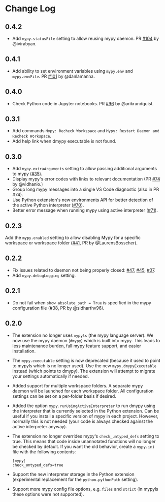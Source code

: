 # Change Log

## 0.4.2
- Add `mypy.statusFile` setting to allow reusing mypy daemon. PR [#104](https://github.com/matangover/mypy-vscode/pull/104) by @ivirabyan.


## 0.4.1
- Add ability to set environment variables using `mypy.env` and `mypy.envFile`. PR [#101](https://github.com/matangover/mypy-vscode/pull/101) by @danlamanna.

## 0.4.0

- Check Python code in Jupyter notebooks. PR [#96](https://github.com/matangover/mypy-vscode/pull/96) by @arikrundquist.

## 0.3.1

- Add commands `Mypy: Recheck Workspace` and `Mypy: Restart Daemon and Recheck Workspace`.
- Add help link when dmypy executable is not found.

## 0.3.0

- Add `mypy.extraArguments` setting to allow passing additional arguments to mypy ([#35](https://github.com/matangover/mypy-vscode/issues/35)).
- Display mypy's error codes with links to relevant documentation (PR [#74](https://github.com/matangover/mypy-vscode/pull/74) by @vidhanio.)
- Group long mypy messages into a single VS Code diagnostic (also in PR #74).
- Use Python extension's new environments API for better detection of the active Python interpreter ([#70](https://github.com/matangover/mypy-vscode/issues/70)).
- Better error message when running mypy using active interpreter ([#71](https://github.com/matangover/mypy-vscode/issues/71)).

## 0.2.3

Add the `mypy.enabled` setting to allow disabling Mypy for a specific workspace or workspace folder ([#41](https://github.com/matangover/mypy-vscode/issues/41), PR by @LaurensBosscher).

## 0.2.2

- Fix issues related to daemon not being properly closed: [#47](https://github.com/matangover/mypy-vscode/issues/47), [#45](https://github.com/matangover/mypy-vscode/issues/45), [#37](https://github.com/matangover/mypy-vscode/issues/37).
- Add `mypy.debugLogging` setting.

## 0.2.1

- Do not fail when `show_absolute_path = True` is specified in the mypy configuration file (#38, PR by @sidharthv96).

## 0.2.0

- The extension no longer uses `mypyls` (the mypy language server). We now use the mypy daemon (`dmypy`) which is built into mypy. This leads to less maintenance burden, full mypy feature support, and easier installation.

- The `mypy.executable` setting is now deprecated (because it used to point to mypyls which is no longer used). Use the new `mypy.dmypyExecutable` instead (which points to dmypy). The extension will attempt to migrate your settings automatically if needed.

- Added support for multiple workspace folders. A separate mypy daemon will be launched for each workspace folder. All configuration settings can be set on a per-folder basis if desired.

- Added the option `mypy.runUsingActiveInterpreter` to run dmypy using the interpreter that is currently selected in the Python extension. Can be useful if you install a specific version of mypy in each project. However, normally this is not needed (your code is always checked against the active interpreter anyway).

- The extension no longer overrides mypy's `check_untyped_defs` setting to true. This means that code inside unannotated functions will no longer be checked by default. If you want the old behavior, create a `mypy.ini` file with the following contents:
  ```
  [mypy]
  check_untyped_defs=true
  ```

- Support the new interpreter storage in the Python extension (experimental replacement for the `python.pythonPath` setting).

- Support more mypy config file options, e.g. `files` and `strict` (in mypyls these options were not supported).